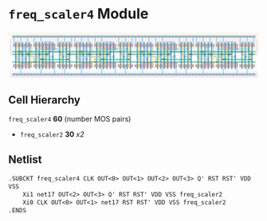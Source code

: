 # `freq_scaler4` Module
![Layout](freq_scaler4.png)

## Cell Hierarchy

`freq_scaler4` **60** (number MOS pairs)
- `freq_scaler2` **30** *x2*

## Netlist

```
.SUBCKT freq_scaler4 CLK OUT<0> OUT<1> OUT<2> OUT<3> Q' RST RST' VDD VSS
    Xi1 net17 OUT<2> OUT<3> Q' RST RST' VDD VSS freq_scaler2
    Xi0 CLK OUT<0> OUT<1> net17 RST RST' VDD VSS freq_scaler2
.ENDS
```
